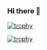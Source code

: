 ### Hi there 👋
[![trophy](https://github-profile-trophy.vercel.app/?username=We2Am-BaSsem)](https://github.com/ryo-ma/github-profile-trophy)



[![trophy](https://github-profile-trophy.vercel.app/?username=We2Am-BaSsem&title=Followers)](https://github.com/ryo-ma/github-profile-trophy)




<!--
**We2Am-BaSsem/** is a ✨ _special_ ✨ repository because its `README.md` (this file) appears on your GitHub profile.

Here are some ideas to get you started:

- 🔭 I’m currently working on ...
- 🌱 I’m currently learning ...
- 👯 I’m looking to collaborate on ...
- 🤔 I’m looking for help with ...
- 💬 Ask me about ...
- 📫 How to reach me: ...
- 😄 Pronouns: ...
- ⚡ Fun fact: ...
-->
